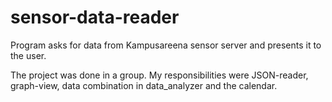 # sensor-data-reader
Program asks for data from Kampusareena sensor server and presents it to the user.

The project was done in a group. My responsibilities were JSON-reader, graph-view, data combination in data_analyzer and the calendar. 
